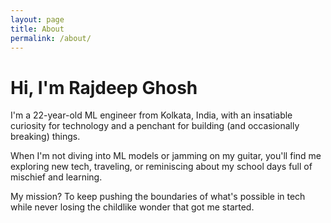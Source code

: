 ```yaml
---
layout: page
title: About
permalink: /about/
---
```


# Hi, I'm Rajdeep Ghosh

I'm a 22-year-old ML engineer from Kolkata, India, with an insatiable curiosity for technology and a penchant for building (and occasionally breaking) things.

When I'm not diving into ML models or jamming on my guitar, you'll find me exploring new tech, traveling, or reminiscing about my school days full of mischief and learning.

My mission? To keep pushing the boundaries of what's possible in tech while never losing the childlike wonder that got me started.
